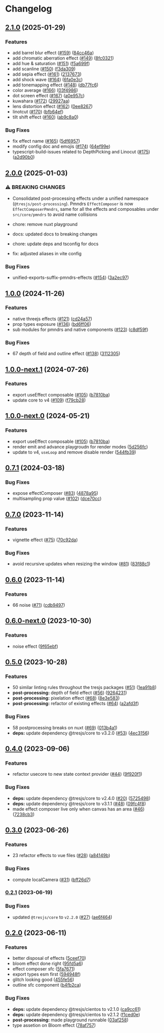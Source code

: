 # Changelog

## [2.1.0](https://github.com/Tresjs/post-processing/compare/2.0.0...2.1.0) (2025-01-29)

### Features

* add barrel blur effect ([#159](https://github.com/Tresjs/post-processing/issues/159)) ([84cc46a](https://github.com/Tresjs/post-processing/commit/84cc46a2dc8f2955e7744745b7670e0035ce3c8c))
* add chromatic aberration effect ([#149](https://github.com/Tresjs/post-processing/issues/149)) ([8fc0321](https://github.com/Tresjs/post-processing/commit/8fc0321a1c9e60b92bc48734373e67dfbd143fe2))
* add hue & saturation ([#151](https://github.com/Tresjs/post-processing/issues/151)) ([f5a699f](https://github.com/Tresjs/post-processing/commit/f5a699fe1588a04b8bf237f915d27a953d70b287))
* add scanline ([#150](https://github.com/Tresjs/post-processing/issues/150)) ([f3da309](https://github.com/Tresjs/post-processing/commit/f3da309ea2a01a84c2b79da617e9a82723912556))
* add sepia effect ([#161](https://github.com/Tresjs/post-processing/issues/161)) ([2137673](https://github.com/Tresjs/post-processing/commit/21376730450e8a74cfc0f8e9f311939de668af30))
* add shock wave ([#164](https://github.com/Tresjs/post-processing/issues/164)) ([6fa0e3c](https://github.com/Tresjs/post-processing/commit/6fa0e3ca6cf7d1719ca49345b5e57b3ce532b35a))
* add tonemapping effect ([#148](https://github.com/Tresjs/post-processing/issues/148)) ([db77fc6](https://github.com/Tresjs/post-processing/commit/db77fc69d0ac8dd0ee517801ede18f9b87287fe7))
* color average ([#166](https://github.com/Tresjs/post-processing/issues/166)) ([03f4986](https://github.com/Tresjs/post-processing/commit/03f49865ecf4c7042468488e3206852729022569))
* dot screen effect ([#167](https://github.com/Tresjs/post-processing/issues/167)) ([a0e957c](https://github.com/Tresjs/post-processing/commit/a0e957c60aa33b72b7f29e78f7f939173af31a69))
* kuwahara ([#172](https://github.com/Tresjs/post-processing/issues/172)) ([29927aa](https://github.com/Tresjs/post-processing/commit/29927aaa6702ffad5304e91c4b97f35356e96a5b))
* lens distortion effect ([#162](https://github.com/Tresjs/post-processing/issues/162)) ([0ee8267](https://github.com/Tresjs/post-processing/commit/0ee82678687e175cc9835532162c3a9eba3ca6af))
* linotcut ([#170](https://github.com/Tresjs/post-processing/issues/170)) ([bfb64ef](https://github.com/Tresjs/post-processing/commit/bfb64ef5851f41a27ced367dd639be3575a270eb))
* tilt shift effect ([#160](https://github.com/Tresjs/post-processing/issues/160)) ([ab9c8a0](https://github.com/Tresjs/post-processing/commit/ab9c8a006ed3353e87672500e2bc0032ad08112e))

### Bug Fixes

* fix effect name ([#165](https://github.com/Tresjs/post-processing/issues/165)) ([5df6957](https://github.com/Tresjs/post-processing/commit/5df6957fdbe244d2baf3887a45be6d92485a50f5))
* modify config doc and emojis ([#174](https://github.com/Tresjs/post-processing/issues/174)) ([64ef99e](https://github.com/Tresjs/post-processing/commit/64ef99ed35ae2f935b5e815841e3baedbd994074))
* typescript-build-issues related to DepthPicking and Linocut ([#175](https://github.com/Tresjs/post-processing/issues/175)) ([a2d90b0](https://github.com/Tresjs/post-processing/commit/a2d90b0f72cd5ef3d818dba87711891ea30894ad))

## [2.0.0](https://github.com/Tresjs/post-processing/compare/1.0.0...2.0.0) (2025-01-03)

### ⚠ BREAKING CHANGES

* Consolidated post-processing effects under a unified namespace (`@tresjs/post-processing`). Pmndrs `EffectComposer` is now `EffectComposerPmndrs`, same for all the effects and composables under `src/core/pmndrs`  to avoid name collisions

* chore: remove nuxt playground

* docs: updated docs to breaking changes

* chore: update deps and tsconfig for docs

* fix: adjusted aliases in vite config

### Bug Fixes

* unified-exports-suffix-pmndrs-effects ([#154](https://github.com/Tresjs/post-processing/issues/154)) ([3a2ec97](https://github.com/Tresjs/post-processing/commit/3a2ec97e04fdf4523865092ef63b0d8935574266))

## [1.0.0](https://github.com/Tresjs/post-processing/compare/1.0.0-next.1...1.0.0) (2024-11-26)

### Features

* native threejs effects ([#121](https://github.com/Tresjs/post-processing/issues/121)) ([cd24a57](https://github.com/Tresjs/post-processing/commit/cd24a57cb73d52e13efb9687ade8cd2799738ffa))
* prop types exposure ([#136](https://github.com/Tresjs/post-processing/issues/136)) ([bd6ff06](https://github.com/Tresjs/post-processing/commit/bd6ff0614f2798acc1bb6553b6b3be5910b38735))
* sub modules for pmndrs and native components ([#123](https://github.com/Tresjs/post-processing/issues/123)) ([c8df59f](https://github.com/Tresjs/post-processing/commit/c8df59f0fdfdf0d9ba90dba6de30f458fdb7cff4))

### Bug Fixes

* 67 depth of field and outline effect ([#138](https://github.com/Tresjs/post-processing/issues/138)) ([3112305](https://github.com/Tresjs/post-processing/commit/3112305e8b517f1cf5497ef942e1db2cf4b25a0b))

## [1.0.0-next.1](https://github.com/Tresjs/post-processing/compare/0.7.1...1.0.0-next.1) (2024-07-26)


### Features

* export useEffect composable ([#105](https://github.com/Tresjs/post-processing/issues/105)) ([b7810ba](https://github.com/Tresjs/post-processing/commit/b7810ba2864e70516c95b9866c2ea5d02a8f9b9d))
* update core to v4 ([#109](https://github.com/Tresjs/post-processing/issues/109)) ([f79cb28](https://github.com/Tresjs/post-processing/commit/f79cb288205f7be357557979e91ca392002edcac))

## [1.0.0-next.0](https://github.com/Tresjs/post-processing/compare/0.7.1...1.0.0-next.0) (2024-05-21)


### Features

* export useEffect composable ([#105](https://github.com/Tresjs/post-processing/issues/105)) ([b7810ba](https://github.com/Tresjs/post-processing/commit/b7810ba2864e70516c95b9866c2ea5d02a8f9b9d))
* render emit and advance playgroudn for render modes ([5d256fc](https://github.com/Tresjs/post-processing/commit/5d256fcc5e40582e0f87c8cc1ec46fbd9a007435))
* update to v4, `useLoop` and remove disable render ([544fb39](https://github.com/Tresjs/post-processing/commit/544fb39be3af7f71ddf994f14789215351cec569))

## [0.7.1](https://github.com/Tresjs/post-processing/compare/0.7.0...0.7.1) (2024-03-18)


### Bug Fixes

* expose effectComposer ([#83](https://github.com/Tresjs/post-processing/issues/83)) ([4878a95](https://github.com/Tresjs/post-processing/commit/4878a956f05ba8b19289062e4b77b6e3fc5ae40f))
* multisampling prop value ([#102](https://github.com/Tresjs/post-processing/issues/102)) ([dce70cc](https://github.com/Tresjs/post-processing/commit/dce70cc56bbcf6e4b379fa34293cdce280f3da5a))

## [0.7.0](https://github.com/Tresjs/post-processing/compare/0.6.0...0.7.0) (2023-11-14)


### Features

* vignette effect ([#75](https://github.com/Tresjs/post-processing/issues/75)) ([70c92da](https://github.com/Tresjs/post-processing/commit/70c92da58b8353f129d1bcc8f441bdd62a827f72))


### Bug Fixes

* avoid  recursive updates when resizing the window ([#81](https://github.com/Tresjs/post-processing/issues/81)) ([83f88c1](https://github.com/Tresjs/post-processing/commit/83f88c1ea5f35bc6a73a745ea805190fa065236b))

## [0.6.0](https://github.com/Tresjs/post-processing/compare/0.5.0...0.6.0) (2023-11-14)


### Features

* 66 noise ([#71](https://github.com/Tresjs/post-processing/issues/71)) ([cdb9497](https://github.com/Tresjs/post-processing/commit/cdb9497b964181bc8e7359aecdedc1b57042b5dc))

## [0.6.0-next.0](https://github.com/Tresjs/post-processing/compare/0.5.0...0.6.0-next.0) (2023-10-30)


### Features

* noise effect ([9f65ebf](https://github.com/Tresjs/post-processing/commit/9f65ebf8a74a08b2c95cfcee87270df515f9a563))

## [0.5.0](https://github.com/Tresjs/post-processing/compare/0.4.0...0.5.0) (2023-10-28)


### Features

* 50 similar linting rules throughout the tresjs packages ([#51](https://github.com/Tresjs/post-processing/issues/51)) ([1ea91b8](https://github.com/Tresjs/post-processing/commit/1ea91b825bde53b2ae62a08a1de0690af3ed690c))
* **post-processing:** depth of field effect ([#56](https://github.com/Tresjs/post-processing/issues/56)) ([9264231](https://github.com/Tresjs/post-processing/commit/9264231a1c668ba7f405eddf17dfd91c51bd74f8))
* **post-processing:** pixelation effect ([#68](https://github.com/Tresjs/post-processing/issues/68)) ([8e3e583](https://github.com/Tresjs/post-processing/commit/8e3e58345a650912dbbb09b800e5ce6a881cb06c))
* **post-processing:** refactor of existing effects ([#64](https://github.com/Tresjs/post-processing/issues/64)) ([a2afd3f](https://github.com/Tresjs/post-processing/commit/a2afd3f3d694c8ee737bec3eda3d601fad0e7205))


### Bug Fixes

* 58 postprocessing breaks on nuxt ([#69](https://github.com/Tresjs/post-processing/issues/69)) ([013b4a1](https://github.com/Tresjs/post-processing/commit/013b4a18fa43e169b520aad3c116146ec114daf2))
* **deps:** update dependency @tresjs/core to v3.2.0 ([#53](https://github.com/Tresjs/post-processing/issues/53)) ([4ec3156](https://github.com/Tresjs/post-processing/commit/4ec3156301bf3242cce3757f78bf24576bedbc64))

## [0.4.0](https://github.com/Tresjs/post-processing/compare/0.3.0...0.4.0) (2023-09-06)


### Features

* refactor usecore to new state context provider ([#44](https://github.com/Tresjs/post-processing/issues/44)) ([9f920f1](https://github.com/Tresjs/post-processing/commit/9f920f1c6f2b381ba4f29b53a3dbd4276b2e4b25))


### Bug Fixes

* **deps:** update dependency @tresjs/core to v2.4.0 ([#20](https://github.com/Tresjs/post-processing/issues/20)) ([5725498](https://github.com/Tresjs/post-processing/commit/5725498d7972e673c8f8c71ff9a5ca52a3648a97))
* **deps:** update dependency @tresjs/core to v3.1.1 ([#48](https://github.com/Tresjs/post-processing/issues/48)) ([09fc4f8](https://github.com/Tresjs/post-processing/commit/09fc4f884980ccecd7afd0a3dfb2e706cf35740b))
* made effect composer live only when canvas has an area ([#46](https://github.com/Tresjs/post-processing/issues/46)) ([7238cb3](https://github.com/Tresjs/post-processing/commit/7238cb3af3a0400a1dd03e4fd15682895771fc85))

## [0.3.0](https://github.com/Tresjs/post-processing/compare/0.2.1...0.3.0) (2023-06-26)


### Features

* 23 refactor effects to vue files ([#28](https://github.com/Tresjs/post-processing/issues/28)) ([a84149b](https://github.com/Tresjs/post-processing/commit/a84149b1dad55b8421ede86920183ad428c9ee90))


### Bug Fixes

* compute localCamera ([#31](https://github.com/Tresjs/post-processing/issues/31)) ([bff26d7](https://github.com/Tresjs/post-processing/commit/bff26d7458b36362dc936cc6303c491f779de4d2))

### [0.2.1](https://github.com/Tresjs/post-processing/compare/0.2.0...0.2.1) (2023-06-19)


### Bug Fixes

* updated `@tresjs/core` to `v2.2.0` ([#27](https://github.com/Tresjs/post-processing/issues/27)) ([ae6f464](https://github.com/Tresjs/post-processing/commit/ae6f4648949928cb1fffe17f5cbfc1d37c671341))

## [0.2.0](https://github.com/Tresjs/post-processing/compare/0.1.0...0.2.0) (2023-06-11)


### Features

* better disposal of effects ([5ceef70](https://github.com/Tresjs/post-processing/commit/5ceef7040569933b7df640db18987d42412f2132))
* bloom effect done right ([95fd5a6](https://github.com/Tresjs/post-processing/commit/95fd5a62cda5367e4bd15003d5b437b6531399c9))
* effect composer sfc ([5fa7671](https://github.com/Tresjs/post-processing/commit/5fa76715aef1fa496e25cecd32313c4bd8cb2493))
* export types esm first ([594948f](https://github.com/Tresjs/post-processing/commit/594948fb1962ccded1277569364071b7a2765948))
* glitch looking good ([455fe56](https://github.com/Tresjs/post-processing/commit/455fe56085626f119faa9c7ffd742182c60af130))
* outline sfc component ([b4fb2ca](https://github.com/Tresjs/post-processing/commit/b4fb2ca18f0cfe1b40d0b81f46afb11039a02428))


### Bug Fixes

* **deps:** update dependency @tresjs/cientos to v2.1.0 ([ca9cc61](https://github.com/Tresjs/post-processing/commit/ca9cc617ddefad2ee055f8b45f609fa3e5fc6ef0))
* **deps:** update dependency @tresjs/cientos to v2.1.2 ([f1ced0e](https://github.com/Tresjs/post-processing/commit/f1ced0e4b8b2ff20c05ffb2bec8e7f0c11667539))
* **post-processing:** made playground runnable ([03af258](https://github.com/Tresjs/post-processing/commit/03af2584d3735caced3984f84ef3d7279806d245))
* type assetion on Bloom effect ([78af757](https://github.com/Tresjs/post-processing/commit/78af757c04d932fcd589fa01810883bd8d3e2c17))
